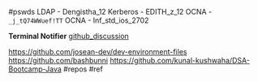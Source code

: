 
#pswds 
LDAP - Dengistha_12
Kerberos - EDITH_z_12
OCNA -  `_j_tQ74WWuef!TT`
OCNA - Inf_std_ios_2702


**Terminal Notifier**
[github_discussion](https://gist.github.com/bashbunni/f6b04fc4703903a71ce9f70c58345106)


https://github.com/josean-dev/dev-environment-files 
https://github.com/bashbunni
https://github.com/kunal-kushwaha/DSA-Bootcamp-Java
#repos
#ref
